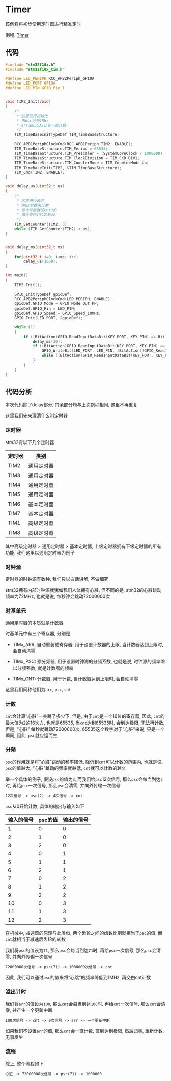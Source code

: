 # Timer

该例程将初步使用定时器进行精准定时

例程: [Timer](./../../src/Standard_Lib/Timer/)

## 代码

```c
#include "stm32f10x.h"
#include "stm32f10x_tim.h"

#define LED_PERIPH RCC_APB2Periph_GPIOA
#define LED_PORT GPIOA
#define LED_PIN GPIO_Pin_1


void TIM2_Init(void)
{
    /* 
     * 这里进行初始化
     * 用psc分到1MHz
     * arr设65535让它一直计数
     */
    TIM_TimeBaseInitTypeDef TIM_TimeBaseStructure;

    RCC_APB1PeriphClockCmd(RCC_APB1Periph_TIM2, ENABLE);
    TIM_TimeBaseStructure.TIM_Period = 65535;
    TIM_TimeBaseStructure.TIM_Prescaler = (SystemCoreClock / 1000000) - 1;  // 72000000 / 1000000 = 72
    TIM_TimeBaseStructure.TIM_ClockDivision = TIM_CKD_DIV1;
    TIM_TimeBaseStructure.TIM_CounterMode = TIM_CounterMode_Up;
    TIM_TimeBaseInit(TIM2, &TIM_TimeBaseStructure);
    TIM_Cmd(TIM2, ENABLE);
}

void delay_us(uint32_t us)
{
    /* 
     * 这里进行延时
     * 用us参数来计数
     * 每次计数就设cnt为0
     * 循环等待cnt达到us
     */
    TIM_SetCounter(TIM2, 0);
    while (TIM_GetCounter(TIM2) < us);
}


void delay_ms(uint32_t ms)
{
    for(uint32_t i=0; i<ms; i++)
        delay_us(1000);
}

int main()
{
    TIM2_Init();
    
    GPIO_InitTypeDef gpioDef;
    RCC_APB2PeriphClockCmd(LED_PERIPH, ENABLE);
    gpioDef.GPIO_Mode = GPIO_Mode_Out_PP;
    gpioDef.GPIO_Pin = LED_PIN;
    gpioDef.GPIO_Speed = GPIO_Speed_10MHz;
    GPIO_Init(LED_PORT, &gpioDef);

    while (1)
    { 
        if ((BitAction)GPIO_ReadInputDataBit(KEY_PORT, KEY_PIN) == Bit_RESET) {        // 按键按下
            delay_ms(30);                                                               // 消抖
            if ((BitAction)GPIO_ReadInputDataBit(KEY_PORT, KEY_PIN) == Bit_RESET) {     // 确认按下
                GPIO_WriteBit(LED_PORT, LED_PIN, (BitAction)!GPIO_ReadInputDataBit(LED_PORT, LED_PIN));     // 翻转LED
                while ((BitAction)GPIO_ReadInputDataBit(KEY_PORT, KEY_PIN) == Bit_RESET);                // 等待按键释放
            }
        }
    }
}
```

## 代码分析

本次代码除了delay部分, 其余部分均与上次例程相同, 这里不再重复

这里我们先来理清什么叫定时器

### 定时器

stm32有以下几个定时器

| 定时器 | 类别 |
| ------- | ------- |
| TIM2 | 通用定时器 |
| TIM3 | 通用定时器 |
| TIM4 | 通用定时器 |
| TIM5 | 通用定时器 |
| TIM6 | 基本定时器 |
| TIM7 | 基本定时器 |
| TIM1 | 高级定时器 |
| TIM8 | 高级定时器 |

其中高级定时器 > 通用定时器 > 基本定时器, 上级定时器拥有下级定时器的所有功能, 我们这里以通用定时器为例子

### 时钟源

定时器的时钟源有数种, 我们只以白话讲解, 不做细究

stm32拥有内部时钟源就犹如我们人体拥有心脏, 但不同的是, stm32的心脏跳动频率为72MHz, 也就是说, 每秒钟会跳动72000000次

### 时基单元

通用定时器的本质就是计数器

时基单元中有三个寄存器, 分别是

- TIMx_ARR: 自动重装载寄存器, 用于设置计数器的上限, 当计数器达到上限时, 会自动清零

- TIMx_PSC: 预分频器, 用于设置时钟源的分频系数, 也就是说, 时钟源的频率除以分频系数, 就是计数器的频率

- TIMx_CNT: 计数器, 用于计数, 当计数器达到上限时, 会自动清零

这里我们简称他们为`arr`, `psc`, `cnt`

### 计数

`cnt`会计算“心脏”一共跳了多少下, 但是, 由于`cnt`是一个16位的寄存器, 因此, `cnt`的最大值为2的16次方, 也就是65535, 当`cnt`达到65535时, 会到达极限, 无法再计数, 但是, “心脏” 每秒就跳动72000000次, 65535这个数字对于“心脏”来说, 只是一个瞬间, 因此, `psc`就应运而生

### 分频

`psc`的作用就是将“心脏”跳动的频率降低, 降低到`cnt`可以计数的范围内, 也就是说, `psc`的值越大, “心脏”跳动的频率就越低, `cnt`就可以计数的越久

举一个具体的例子, 假设`psc`的值为`3`, 而我们给`psc`12次信号, 那么`psc`会每当到达`3`时, 再给`psc`一次信号, 那么`psc`会清零, 并向外传输一次信号

    12次信号 -> psc(2) -> 4次信号 -> cnt

`psc`从0开始计数, 具体的输出与输入如下

| 输入的信号 | psc的值 | 输出的信号 |
| ------- | ------- | ------- |
| 1 | 0 | 0 |
| 2 | 1 | 0 |
| 3 | 2 | 0 |
| 4 | 0 | 1 |
| 5 | 1 | 1 |
| 6 | 2 | 1 |
| 7 | 0 | 2 |
| 8 | 1 | 2 |
| 9 | 2 | 2 |
| 10 | 0 | 3 |
| 11 | 1 | 3 |
| 12 | 2 | 3 |

在机械中, 减速器的原理与此类似, 两个齿轮之间的齿数比例就相当于`psc`的值, 而`cnt`就相当于减速后齿轮的转数

我们将`psc`的值设为`71`, 那么`psc`会每当到达`71`时, 再给`psc`一次信号, 那么`psc`会清零, 并向外传输一次信号

    72000000次信号 -> psc(71) -> 1000000次信号 -> cnt

因此, 我们可以通过`psc`的值来将“心跳”的频率降低到1MHz, 再交由cnt计数

### 溢出计时

我们将`arr`的值设为`100`, 那么`cnt`会每当到达`100`时, 再给`cnt`一次信号, 那么`cnt`会清零, 并产生一个更新中断

    100次信号 -> cnt -> 0次信号 -> arr -> 一个更新中断

如果我们不设置`arr`的值, 那么`cnt`会一直计数, 直到达到极限, 然后归零, 重新计数, 无事发生

### 流程

综上, 整个流程如下

    心脏 -> 72000000次信号 -> psc(71) -> 1000000
